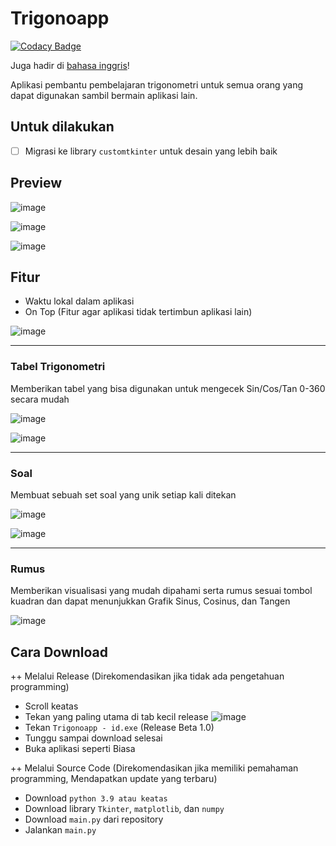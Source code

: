 # Trigonoapp
[![Codacy Badge](https://app.codacy.com/project/badge/Grade/8d28d1dce64d42059792d9d97987a756)](https://app.codacy.com/gh/Not-Baguette/trigonoapp/dashboard?utm_source=gh&utm_medium=referral&utm_content=&utm_campaign=Badge_grade)

Juga hadir di [bahasa inggris](https://github.com/Not-Baguette/trigonoapp/blob/main/README.md)!

Aplikasi pembantu pembelajaran trigonometri untuk semua orang yang dapat digunakan sambil bermain aplikasi lain.

## Untuk dilakukan
- [ ] Migrasi ke library `customtkinter` untuk desain yang lebih baik

## Preview
![image](https://user-images.githubusercontent.com/94969176/206151345-920165f3-1ddc-4a6a-a672-e4583eae8516.png)

![image](https://user-images.githubusercontent.com/94969176/206151442-fb91f18b-3504-47a7-ace8-5e573756d6a5.png)

![image](https://user-images.githubusercontent.com/94969176/206151514-539a28e3-7585-4f37-b9ff-fdec6908ff4b.png)



## Fitur
- Waktu lokal dalam aplikasi
- On Top (Fitur agar aplikasi tidak tertimbun aplikasi lain)

![image](https://user-images.githubusercontent.com/94969176/206152240-0125fc13-b02b-40ff-aa3c-49b1d6d3a8b8.png)

---------------------------------------------------------------------------

### Tabel Trigonometri
Memberikan tabel yang bisa digunakan untuk mengecek Sin/Cos/Tan 0-360 secara mudah

![image](https://user-images.githubusercontent.com/94969176/206151784-77e38c17-b78d-4143-b390-ceb91f9f823c.png)

![image](https://user-images.githubusercontent.com/94969176/206151831-70b54fa0-17db-41a6-b1cc-330b10a1dcf8.png)


---------------------------------------------------------------------------

### Soal
Membuat sebuah set soal yang unik setiap kali ditekan

![image](https://user-images.githubusercontent.com/94969176/206152497-c61ffbb8-d852-4899-bf22-97bd6b959d88.png)

![image](https://user-images.githubusercontent.com/94969176/206153050-830ed499-4e89-4f3e-b2bf-eead31ac81ab.png)


---------------------------------------------------------------------------

### Rumus
Memberikan visualisasi yang mudah dipahami serta rumus sesuai tombol kuadran dan dapat menunjukkan Grafik Sinus, Cosinus, dan Tangen

![image](https://user-images.githubusercontent.com/94969176/206153443-9b46cb1d-f33c-44c7-82b7-acd67b937f27.png)



## Cara Download
++ Melalui Release (Direkomendasikan jika tidak ada pengetahuan programming)
- Scroll keatas
- Tekan yang paling utama di tab kecil release
![image](https://user-images.githubusercontent.com/94969176/206158296-1e1d1054-403d-4d80-a2bb-64da92d068ba.png)
- Tekan `Trigonoapp - id.exe` (Release Beta 1.0)
- Tunggu sampai download selesai
- Buka aplikasi seperti Biasa


++ Melalui Source Code (Direkomendasikan jika memiliki pemahaman programming, Mendapatkan update yang terbaru)
- Download `python 3.9 atau keatas`
- Download library `Tkinter`, `matplotlib`, dan `numpy`
- Download `main.py` dari repository
- Jalankan `main.py`
